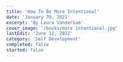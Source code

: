 ```yaml
---
title: 'How To Be More Intentional'
date: 'January 70, 2021'
excerpt: 'By Laura Vanderkam'
cover_image: '/books/more intentional.jpg'
lastEdit: 'June 12, 2022'
category: 'Self Development'
completed: false
started: false
---
```


